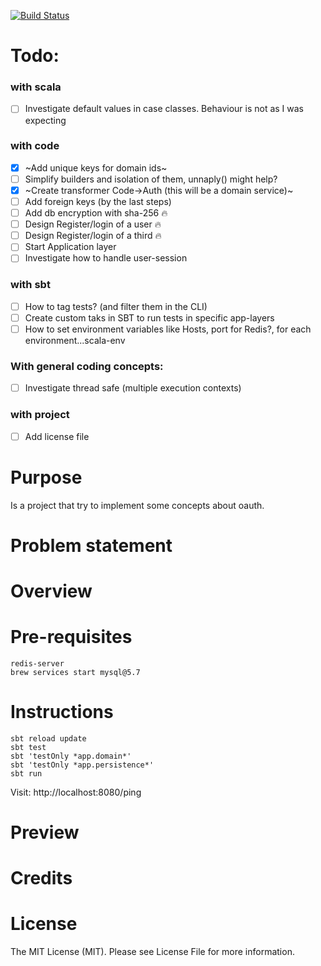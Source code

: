 
[![Build Status](https://travis-ci.org/tatitati/HTTP_AKKA_project.svg?branch=master)](https://travis-ci.org/tatitati/HTTP_AKKA_project)


# Todo:
### with scala
- [ ] Investigate default values in case classes. Behaviour is not as I was expecting

### with code
- [x] ~Add unique keys for domain ids~
- [ ] Simplify builders and isolation of them, unnaply() might help?
- [x] ~Create transformer Code->Auth (this will be a domain service)~
- [ ] Add foreign keys (by the last steps)
- [ ] Add db encryption with sha-256  :fire:
- [ ] Design Register/login of a user :fire:
- [ ] Design Register/login of a third :fire:
- [ ] Start Application layer
- [ ] Investigate how to handle user-session

### with sbt
- [ ] How to tag tests? (and filter them in the CLI)
- [ ] Create custom taks in SBT to run tests in specific app-layers
- [ ] How to set environment variables like Hosts, port for Redis?, for each environment...scala-env

### With general coding concepts:
- [ ] Investigate thread safe (multiple execution contexts)

### with project
- [ ] Add license file




# Purpose

Is a project that try to implement some concepts about oauth.

# Problem statement


# Overview


# Pre-requisites

```
redis-server
brew services start mysql@5.7
```

# Instructions

```
sbt reload update
sbt test
sbt 'testOnly *app.domain*'
sbt 'testOnly *app.persistence*'
sbt run
```

Visit: http://localhost:8080/ping

# Preview


# Credits

# License

The MIT License (MIT). Please see License File for more information.
 



